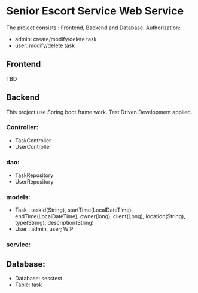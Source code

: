 # Senior Escort Service Web Service

The project consists : Frontend, Backend and Database.
Authorization: 
* admin: create/modify/delete task
* user: modify/delete task


## Frontend
TBD

## Backend
This project use Spring boot frame work. Test Driven Development applied. 

### Controller:
* TaskController
* UserController 


### dao:
* TaskRepository
* UserRepository


### models:
* Task : taskId(String), startTime(LocalDateTime), endTime(LocalDateTime), owner(long), client(Long), location(String), type(String), description(String)
* User : admin, user; WIP


### service:

## Database: 
* Database: sesstest
* Table: task
 

